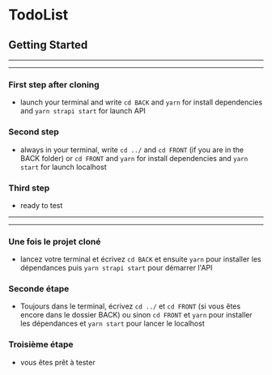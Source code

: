# TodoList

## Getting Started

---
---

### First step after cloning

- launch your terminal and write ``cd BACK`` and ``yarn`` for install dependencies and ``yarn strapi start`` for launch API

### Second step

- always in your terminal, write ``cd ../`` and ``cd FRONT`` (if you are in the BACK folder) or ``cd FRONT`` and ``yarn`` for install dependencies and ``yarn start`` for launch localhost

### Third step

- ready to test

---
---

### Une fois le projet cloné

- lancez votre terminal et écrivez ``cd BACK`` et ensuite ``yarn`` pour installer les dépendances puis ``yarn strapi start`` pour démarrer l'API

### Seconde étape

- Toujours dans le terminal, écrivez ``cd ../`` et ``cd FRONT`` (si vous êtes encore dans le dossier BACK) ou sinon ``cd FRONT`` et ``yarn`` pour installer les dépendances et ``yarn start`` pour lancer le localhost

### Troisième étape

- vous êtes prêt à tester

